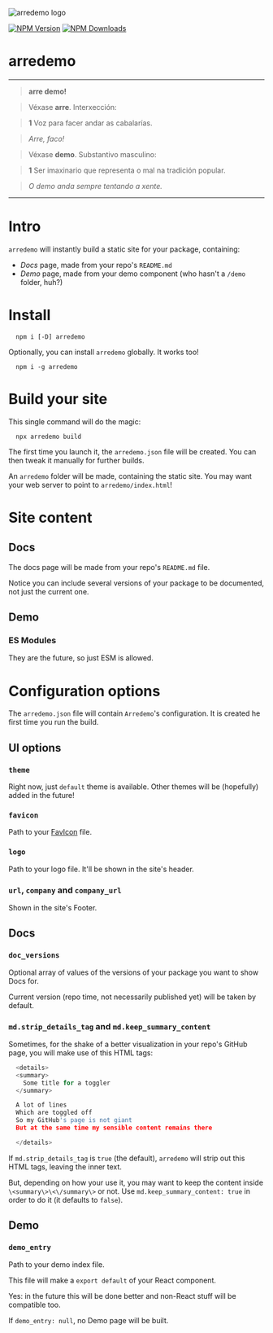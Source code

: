 ![arredemo logo](https://www.afialapis.com/os/arredemo/favicon.png)

[![NPM Version](https://badge.fury.io/js/arredemo.svg)](https://www.npmjs.com/package/arredemo)
[![NPM Downloads](https://img.shields.io/npm/dm/arredemo.svg?style=flat)](https://www.npmjs.com/package/arredemo)


# arredemo

---

> **arre demo!**

>

> Véxase **arre**. Interxección:

> **1** Voz para facer andar as cabalarías.

> _Arre, faco!_

>

> Véxase **demo**. Substantivo masculino:

> **1** Ser imaxinario que representa o mal na tradición popular. 

> _O demo anda sempre tentando a xente._

---



# Intro

`arredemo` will instantly build a static site for your package, containing:

- *Docs* page, made from your repo's `README.md`
- *Demo* page, made from your demo component (who hasn't a `/demo` folder, huh?)

# Install

```
  npm i [-D] arredemo
```

Optionally, you can install `arredemo` globally. It works too!


```
  npm i -g arredemo
```


# Build your site

This single command will do the magic:

```
  npx arredemo build
```

The first time you launch it, the `arredemo.json` file will be created. You can then tweak it manually for further builds.

An `arredemo` folder will be made, containing the static site. You may want your web server to point to `arredemo/index.html`!


# Site content

## Docs

The docs page will be made from your repo's `README.md` file.

Notice you can include several versions of your package to be documented, not just the current one. 

## Demo

### ES Modules

They are the future, so just ESM is allowed.


# Configuration options

The `arredemo.json` file will contain `Arredemo`'s configuration. It is created he first time you run the build.

## UI options

### `theme`

Right now, just `default` theme is available. Other themes will be (hopefully) added in the future!

### `favicon`

Path to your [FavIcon](https://www.w3schools.com/html/html_favicon.asp) file.

### `logo`

Path to your logo file. It'll be shown in the site's header.

### `url`, `company` and `company_url`

Shown in the site's Footer.

## Docs

### `doc_versions`

Optional array of values of the versions of your package you want to show Docs for.

Current version (repo time, not necessarily published yet) will be taken by default.

### `md.strip_details_tag` and `md.keep_summary_content`

Sometimes, for the shake of a better visualization in your repo's GitHub page, you will make use of this HTML tags:

```py
  <details>
  <summary>
    Some title for a toggler
  </summary>

  A lot of lines
  Which are toggled off
  So my GitHub's page is not giant
  But at the same time my sensible content remains there

  </details>
```

If `md.strip_details_tag` is `true` (the default), `arredemo` will strip out this HTML tags, leaving the inner text. 

But, depending on how your use it, you may want to keep the content inside ```\<summary\>\<\/summary\>``` or not. Use 
`md.keep_summary_content: true` in order to do it (it defaults to `false`).

## Demo

### `demo_entry`

Path to your demo index file.

This file will make a `export default` of your React component.

Yes: in the future this will be done better and non-React stuff will be compatible too.

If `demo_entry: null`, no Demo page will be built.
